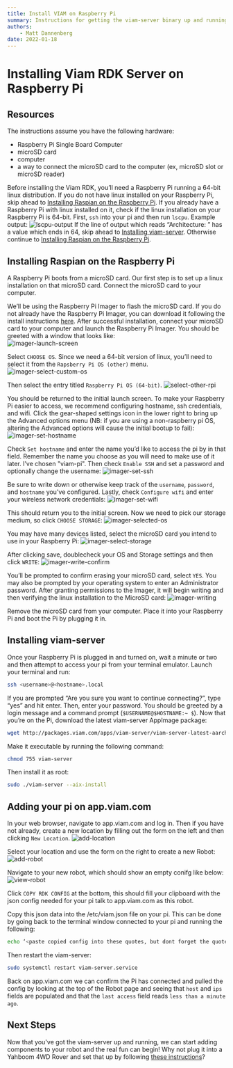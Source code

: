 ```yaml
---
title: Install VIAM on Raspberry Pi
summary: Instructions for getting the viam-server binary up and running on a fresh Raspberry Pi.
authors:
    - Matt Dannenberg
date: 2022-01-18
---
```

# Installing Viam RDK Server on Raspberry Pi


## Resources

The instructions assume you have the following hardware:

* Raspberry Pi Single Board Computer
* microSD card
* computer
* a way to connect the microSD card to the computer (ex, microSD slot or microSD reader)

Before installing the Viam RDK, you’ll need a Raspberry Pi running a 64-bit linux distribution. If you do not have linux installed on your Raspberry Pi, skip ahead to [Installing Raspian on the Raspberry Pi](install-on-pi.md#installing-raspian-on-the-raspberry-pi). If you already have a Raspberry Pi with linux installed on it, check if the linux installation on your Raspberry Pi is 64-bit. First, `ssh` into your pi and then run `lscpu`. Example output:
![lscpu-output](img/lscpu-output.png)
If the line of output which reads “Architecture:     <value>” has a value which ends in 64, skip ahead to [Installing viam-server](install-on-pi.md#installing-viam-server). Otherwise continue to [Installing Raspian on the Raspberry Pi](install-on-pi.md#installing-raspian-on-the-raspberry-pi).

## Installing Raspian on the Raspberry Pi
A Raspberry Pi boots from a microSD card. Our first step is to set up a linux installation on that microSD card. Connect the microSD card to your computer.

We’ll be using the Raspberry Pi Imager to flash the microSD card. If you do not already have the Raspberry Pi Imager, you can download it following the install instructions [here](https://www.raspberrypi.com/software/). After successful installation, connect your microSD card to your computer and launch the Raspberry Pi Imager. You should be greeted with a window that looks like:  
![imager-launch-screen](img/imager-launch-screen.png)

Select `CHOOSE OS`.  Since we need a 64-bit version of linux, you’ll need to select it from the `Rapsberry Pi OS (other)` menu.
![imager-select-custom-os](img/select-other-rpi.png)

Then select the entry titled `Raspberry Pi OS (64-bit)`.
![select-other-rpi](img/select-rpi-64.png)

You should be returned to the initial launch screen. To make your Raspberry Pi easier to access, we recommend configuring hostname, ssh credentials, and wifi. Click the gear-shaped settings icon in the lower right to bring up the Advanced options menu (NB: if you are using a non-raspberry pi OS, altering the Advanced options will cause the initial bootup to fail):
![imager-set-hostname](img/imager-set-hostname.png)

Check `Set hostname` and enter the name you’d like to access the pi by in that field. Remember the name you choose as you will need to make use of it later. I’ve chosen "viam-pi". Then check `Enable SSH` and set a password and optionally change the username: 
![imager-set-ssh](img/imager-set-ssh.png)

Be sure to write down or otherwise keep track of the `username`, `password`, and `hostname` you've configured.
Lastly, check `Configure wifi` and enter your wireless network credentials:
![imager-set-wifi](img/imager-set-wifi.png)

This should return you to the initial screen. Now we need to pick our storage medium, so click `CHOOSE STORAGE`:
![imager-selected-os](img/imager-selected-os.png)

You may have many devices listed, select the microSD card you intend to use in your Raspberry Pi:
![imager-select-storage](img/imager-select-storage.png)

After clicking save, doublecheck your OS and Storage settings and then click `WRITE`:
![imager-write-confirm](img/imager-write-confirm.png)

You’ll be prompted to confirm erasing your microSD card, select `YES`. You may also be prompted by your operating system to enter an Administrator password. After granting permissions to the Imager, it will begin writing and then verifying the linux installation to the MicroSD card:
![imager-writing](img/imager-writing.png)

Remove the microSD card from your computer. Place it into your Raspberry Pi and boot the Pi by plugging it in.

## Installing viam-server

Once your Raspberry Pi is plugged in and turned on, wait a minute or two and then attempt to access your pi from your terminal emulator. Launch your terminal and run:
```bash
ssh <username>@<hostname>.local
```

If you are prompted “Are you sure you want to continue connecting?”, type “yes” and hit enter. Then, enter your password. You should be greeted by a login message and a command prompt (`$USERNAME@$HOSTNAME:~ $`). Now that you’re on the Pi, download the latest viam-server AppImage package: 
```bash
wget http://packages.viam.com/apps/viam-server/viam-server-latest-aarch64.AppImage -O viam-server
```

Make it executable by running the following command:
```bash
chmod 755 viam-server
```

Then install it as root:
```bash
sudo ./viam-server --aix-install
```

## Adding your pi on app.viam.com

In your web browser, navigate to app.viam.com and log in. Then if you have not already, create a new location by filling out the form on the left  and then clicking `New Location`.
![add-location](img/add-location.png)

Select your location and use the form on the right to create a new Robot:
![add-robot](img/add-robot.png)

Navigate to your new robot, which should show an empty conifg like below:
![view-robot](img/view-robot.png)

Click `COPY RDK CONFIG` at the bottom, this should fill your clipboard with the json config needed for your pi talk to app.viam.com as this robot.

Copy this json data into the /etc/viam.json file on your pi. This can be done by going back to the terminal window connected to your pi and running the following: 
```bash
echo ‘<paste copied config into these quotes, but dont forget the quotes themselves>’ | sudo tee /etc/viam.json
```

Then restart the viam-server:
```bash
sudo systemctl restart viam-server.service
```

Back on app.viam.com we can confirm the Pi has connected and pulled the config by looking at the top of the Robot page and seeing that `host` and `ips` fields are populated and that the `last access` field reads `less than a minute ago`.

## Next Steps
Now that you've got the viam-server up and running, we can start adding components to your robot and the real fun can begin!
Why not plug it into a Yahboom 4WD Rover and set that up by following [these instructions](yahboom-rover.md)?
